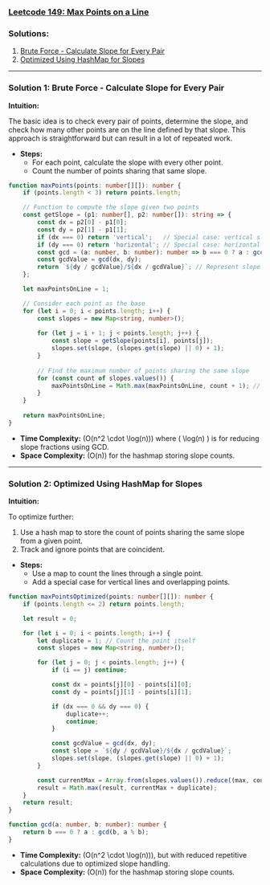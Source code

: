 ### [Leetcode 149: Max Points on a Line](https://leetcode.com/problems/max-points-on-a-line/)

### Solutions:

1. [Brute Force - Calculate Slope for Every Pair](#solution-1)
2. [Optimized Using HashMap for Slopes](#solution-2)

---

### Solution 1: Brute Force - Calculate Slope for Every Pair

**Intuition:**

The basic idea is to check every pair of points, determine the slope, and check how many other points are on the line defined by that slope. This approach is straightforward but can result in a lot of repeated work.

- **Steps:**
  - For each point, calculate the slope with every other point.
  - Count the number of points sharing that same slope.

```typescript
function maxPoints(points: number[][]): number {
    if (points.length < 3) return points.length;

    // Function to compute the slope given two points
    const getSlope = (p1: number[], p2: number[]): string => {
        const dx = p2[0] - p1[0];
        const dy = p2[1] - p1[1];
        if (dx === 0) return 'vertical';   // Special case: vertical slope
        if (dy === 0) return 'horizontal'; // Special case: horizontal slope
        const gcd = (a: number, b: number): number => b === 0 ? a : gcd(b, a % b);
        const gcdValue = gcd(dx, dy);
        return `${dy / gcdValue}/${dx / gcdValue}`; // Represent slope as a simplified fraction
    };

    let maxPointsOnLine = 1;

    // Consider each point as the base
    for (let i = 0; i < points.length; i++) {
        const slopes = new Map<string, number>();
        
        for (let j = i + 1; j < points.length; j++) {
            const slope = getSlope(points[i], points[j]);
            slopes.set(slope, (slopes.get(slope) || 0) + 1);
        }
        
        // Find the maximum number of points sharing the same slope
        for (const count of slopes.values()) {
            maxPointsOnLine = Math.max(maxPointsOnLine, count + 1); // +1 to include the base point
        }
    }
    
    return maxPointsOnLine;
}
```

- **Time Complexity:** \(O(n^2 \cdot \log(n))\) where \( \log(n) \) is for reducing slope fractions using GCD.
- **Space Complexity:** \(O(n)\) for the hashmap storing slope counts.

---

### Solution 2: Optimized Using HashMap for Slopes

**Intuition:**

To optimize further:
1. Use a hash map to store the count of points sharing the same slope from a given point.
2. Track and ignore points that are coincident.

- **Steps:**
  - Use a map to count the lines through a single point.
  - Add a special case for vertical lines and overlapping points.

```typescript
function maxPointsOptimized(points: number[][]): number {
    if (points.length <= 2) return points.length;

    let result = 0;

    for (let i = 0; i < points.length; i++) {
        let duplicate = 1; // Count the point itself
        const slopes = new Map<string, number>();

        for (let j = 0; j < points.length; j++) {
            if (i == j) continue;

            const dx = points[j][0] - points[i][0];
            const dy = points[j][1] - points[i][1];

            if (dx === 0 && dy === 0) {
                duplicate++;
                continue;
            }

            const gcdValue = gcd(dx, dy);
            const slope = `${dy / gcdValue}/${dx / gcdValue}`;
            slopes.set(slope, (slopes.get(slope) || 0) + 1);
        }

        const currentMax = Array.from(slopes.values()).reduce((max, count) => Math.max(max, count), 0);
        result = Math.max(result, currentMax + duplicate);
    }
    return result;
}

function gcd(a: number, b: number): number {
    return b === 0 ? a : gcd(b, a % b);
}
```

- **Time Complexity:** \(O(n^2 \cdot \log(n))\), but with reduced repetitive calculations due to optimized slope handling.
- **Space Complexity:** \(O(n)\) for the hashmap storing slope counts.

